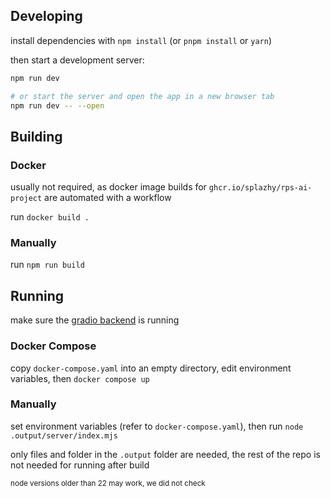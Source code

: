 ## Developing

install dependencies with `npm install` (or `pnpm install` or `yarn`)

then start a development server:

```bash
npm run dev

# or start the server and open the app in a new browser tab
npm run dev -- --open
```

## Building

### Docker

usually not required, as docker image builds for `ghcr.io/splazhy/rps-ai-project` are automated with a workflow

run `docker build .`

### Manually

run `npm run build`

## Running

make sure the [gradio backend](https://github.com/NutchapolSal/aiproject#publicimagemining) is running

### Docker Compose

copy `docker-compose.yaml` into an empty directory, edit environment variables, then `docker compose up`

### Manually

set environment variables (refer to `docker-compose.yaml`), then run `node .output/server/index.mjs`

only files and folder in the `.output` folder are needed, the rest of the repo is not needed for running after build

<sup>node versions older than 22 may work, we did not check</sup>